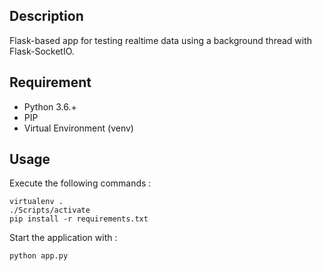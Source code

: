 ## Description
 Flask-based app for testing realtime data using a background thread with Flask-SocketIO. 

## Requirement
- Python 3.6.+
- PIP
- Virtual Environment (venv)

## Usage 
Execute the following commands :

    virtualenv .
    ./Scripts/activate
    pip install -r requirements.txt

Start the application with :
    
    python app.py